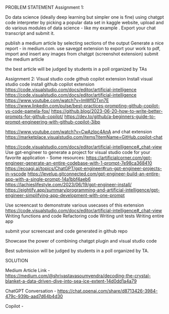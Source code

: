 PROBLEM STATEMENT
Assignment 1:

Do data science (ideally deep learning but simpler one is fine)  using chatgpt code interpreter by picking a popular data set in kaggle website, upload and do various modules of data science - like my example . Export your chat transcript and submit it. 

publish a medium article by selecting sections of the output 
Generate a nice report - in medium.com. use savegpt extension to export your work to pdf, import and insert any images from chatgpt (screenshot extension) 
submit the medium article

the best article will be judged by students in a poll organized by TAs

Assignment 2:
Visual studio code github copilot extension
Install visual studio code
install github copilot extension 
https://code.visualstudio.com/docs/editor/artificial-intelligence
https://code.visualstudio.com/docs/editor/artificial-intelligence
https://www.youtube.com/watch?v=ImWfIDTxn7E
https://www.linkedin.com/pulse/best-practices-prompting-github-copilot-vs-code-pamela-fox/
https://github.blog/2023-06-20-how-to-write-better-prompts-for-github-copilot/
https://dev.to/github/a-beginners-guide-to-prompt-engineering-with-github-copilot-3ibp

https://www.youtube.com/watch?v=CwAzIpc4AnA
and chat extension  https://marketplace.visualstudio.com/items?itemName=GitHub.copilot-chat



https://code.visualstudio.com/docs/editor/artificial-intelligence#_chat-view
Use gpt-engineer to generate a project for visual studio code for your favorite application - 
Some resources: 
https://artificialcorner.com/gpt-engineer-generate-an-entire-codebase-with-1-prompt-7e98ca368410
https://ecoagi.ai/topics/ChatGPT/gpt-engineer#run-gpt-engineer-projects-in-vscode   https://levelup.gitconnected.com/gpt-engineer-build-an-entire-app-with-a-single-prompt-14a1bbf4aeb6   https://lachieslifestyle.com/2023/06/19/gpt-engineer-install/
https://eightify.app/summary/programming-and-artificial-intelligence/gpt-engineer-simplifying-app-development-with-one-prompt


Use screencast to demonstrate various usecases of this extension
https://code.visualstudio.com/docs/editor/artificial-intelligence#_chat-view
Writing functions and code
Refactoring code
Writing unit tests
Writing entire app


submit your screencast and code generated in github repo

Showcase the power of combining chatgpt plugin and visual studio code 


Best submission will be judged by students in a poll organized by TA.

SOLUTION

Medium Article Link - https://medium.com/@shrivastavasoumyendra/decoding-the-crystal-blanket-a-data-driven-dive-into-sea-ice-extent-14d0dd1a4a79

ChatGPT Conversation - https://chat.openai.com/share/d8713426-3984-479c-939b-aad7d64b4d30

Copilot - 